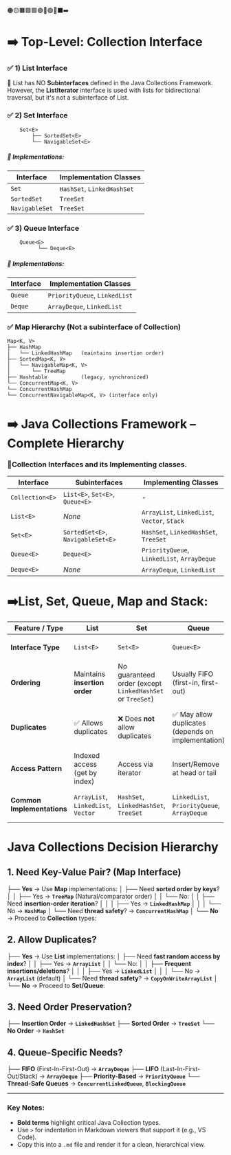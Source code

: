 🟠🟡🟫🟪🟩🟣🔵🟢🔴⬛➡️

# ➡️ Top-Level: Collection Interface

 ### ✅ 1) List<E> Interface
   🔹 List has NO **Subinterfaces** defined in the Java Collections Framework.
      However, the **ListIterator** interface is used with lists for bidirectional traversal, but it's not 
      a subinterface of List.

  ### ✅ 2) Set<E> Interface
        Set<E>
            ├── SortedSet<E>
            └── NavigableSet<E>

##### 🔹 Implementations:
| Interface      | Implementation Classes     |
| -------------- | -------------------------- |
| `Set`          | `HashSet`, `LinkedHashSet` |
| `SortedSet`    | `TreeSet`                  |
| `NavigableSet` | `TreeSet`                  |

  ### ✅ 3) Queue<E> Interface
        Queue<E>
              └── Deque<E>
##### 🔹 Implementations:
| Interface | Implementation Classes        |
| --------- | ----------------------------- |
| `Queue`   | `PriorityQueue`, `LinkedList` |
| `Deque`   | `ArrayDeque`, `LinkedList`    |


### ✅ Map Hierarchy (Not a subinterface of Collection)
    Map<K, V>
    ├── HashMap
    │   └── LinkedHashMap   (maintains insertion order)
    ├── SortedMap<K, V>
    │   └── NavigableMap<K, V>
    │       └── TreeMap
    ├── Hashtable           (legacy, synchronized)
    └── ConcurrentMap<K, V>
    └── ConcurrentHashMap
    └── ConcurrentNavigableMap<K, V> (interface only)




# ➡️ Java Collections Framework – Complete Hierarchy
   
  

  ###  🔵Collection Interfaces and its Implementing classes.
| **Interface**   | **Subinterfaces**                 | **Implementing Classes**                     |
| --------------- | --------------------------------- | -------------------------------------------- |
| `Collection<E>` | `List<E>`, `Set<E>`, `Queue<E>`   | -                                            |
| `List<E>`       | *None*                            | `ArrayList`, `LinkedList`, `Vector`, `Stack` |
| `Set<E>`        | `SortedSet<E>`, `NavigableSet<E>` | `HashSet`, `LinkedHashSet`, `TreeSet`        |
| `Queue<E>`      | `Deque<E>`                        | `PriorityQueue`, `LinkedList`, `ArrayDeque`  |
| `Deque<E>`      | *None*                            | `ArrayDeque`, `LinkedList`                   |




# ➡️List, Set, Queue, Map and Stack: 
| Feature / Type             | **List**                            | **Set**                                                   | **Queue**                                          | **Map**                                                          | **Stack**                         |
| -------------------------- | ----------------------------------- | --------------------------------------------------------- | -------------------------------------------------- | ---------------------------------------------------------------- | --------------------------------- |
| **Interface Type**         | `List<E>`                           | `Set<E>`                                                  | `Queue<E>`                                         | `Map<K, V>`                                                      | `List<E>` (via `Stack` class)     |
| **Ordering**               | Maintains **insertion order**       | No guaranteed order (except `LinkedHashSet` or `TreeSet`) | Usually FIFO (first-in, first-out)                 | No ordering for keys (unless using `LinkedHashMap` or `TreeMap`) | LIFO (last-in, first-out)         |
| **Duplicates**             | ✅ Allows duplicates                 | ❌ Does **not** allow duplicates                           | ✅ May allow duplicates (depends on implementation) | ❌ Duplicate keys not allowed, values can be duplicated           | ✅ Allows duplicates               |
| **Access Pattern**         | Indexed access (get by index)       | Access via iterator                                       | Insert/Remove at head or tail                      | Key-based access (`get(key)`)                                    | Access using `push()` and `pop()` |
| **Common Implementations** | `ArrayList`, `LinkedList`, `Vector` | `HashSet`, `LinkedHashSet`, `TreeSet`                     | `LinkedList`, `PriorityQueue`, `ArrayDeque`        | `HashMap`, `LinkedHashMap`, `TreeMap`, `Hashtable`               | `Stack` (extends `Vector`)        |


# Java Collections Decision Hierarchy

## 1. Need Key-Value Pair? (**Map** Interface)
├── **Yes** → Use **Map** implementations:
│   ├── Need **sorted order by keys**?
│   │   ├── Yes → **`TreeMap`** (Natural/comparator order)
│   │   └── No:
│   │       ├── Need **insertion-order iteration**?
│   │       │   ├── Yes → **`LinkedHashMap`**
│   │       │   └── No → **`HashMap`**
│   └── Need **thread safety**? → **`ConcurrentHashMap`**
│
└── **No** → Proceed to **Collection** types:

## 2. Allow Duplicates?
├── **Yes** → Use **List** implementations:
│   ├── Need **fast random access by index**?
│   │   ├── Yes → **`ArrayList`**
│   │   └── No:
│   │       ├── **Frequent insertions/deletions**?
│   │       │   ├── Yes → **`LinkedList`**
│   │       │   └── No → **`ArrayList`** (default)
│   └── Need **thread safety**? → **`CopyOnWriteArrayList`**
│
└── **No** → Proceed to **Set/Queue**:

## 3. Need Order Preservation?
├── **Insertion Order** → **`LinkedHashSet`**
├── **Sorted Order** → **`TreeSet`**
└── **No Order** → **`HashSet`**

## 4. Queue-Specific Needs?
├── **FIFO** (First-In-First-Out) → **`ArrayDeque`**
├── **LIFO** (Last-In-First-Out/Stack) → **`ArrayDeque`**
├── **Priority-Based** → **`PriorityQueue`**
└── **Thread-Safe Queues** → **`ConcurrentLinkedQueue`**, **`BlockingQueue`**

---

### Key Notes:
- **Bold terms** highlight critical Java Collection types.
- Use `>` for indentation in Markdown viewers that support it (e.g., VS Code).
- Copy this into a `.md` file and render it for a clean, hierarchical view.

